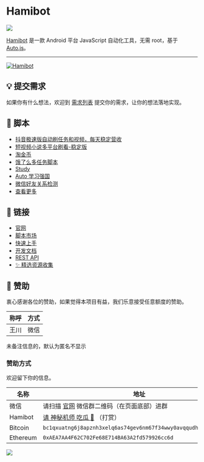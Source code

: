 # Hamibot

<a href="https://hamibot.com/" ><img src="https://img.shields.io/github/stars/hamibot/hamibot" /></a>

[Hamibot](https://hamibot.com/) 是一款 Android 平台 JavaScript 自动化工具，无需 root，基于 [Auto.js](https://github.com/hyb1996/Auto.js)。

---

<a href="https://hamibot.com/" ><img src="https://repository-images.githubusercontent.com/317106172/7d373900-616e-11eb-9170-ba931b11f1cb" alt="Hamibot" /></a>

## 💡 提交需求

如果你有什么想法，欢迎到 [需求列表](https://hamibot.com/requests) 提交你的需求，让你的想法落地实现。

## 🤖 脚本

- [抖音极速版自动刷任务和视频，每天稳定营收](https://hamibot.com/marketplace/3vSTG)
- [短视频小说多平台刷看-稳定版](https://hamibot.com/marketplace/Vxn8b)
- [淘金币](https://hamibot.com/marketplace/oCGTT)
- [饿了么多任务脚本](https://hamibot.com/marketplace/Ns7T1)
- [Study](https://hamibot.com/marketplace/1Kw2X)
- [Auto 学习强国](https://hamibot.com/marketplace/aQlXd)
- [微信好友关系检测](https://hamibot.com/marketplace/dpLw1)
- [查看更多](https://hamibot.com/marketplace/)

## 🔗 链接

- [官网](https://hamibot.com/)
- [脚本市场](https://hamibot.com/marketplace/)
- [快速上手](https://hamibot.com/guide/)
- [开发文档](https://docs.hamibot.com/)
- [REST API](https://docs.hamibot.com/rest/overview)
- [✨ 精选资源收集](https://github.com/hamibot/awesome-hamibot)

## 🙏 赞助

衷心感谢各位的赞助，如果觉得本项目有益，我们乐意接受任意额度的赞助。

| 称呼 | 方式 |
| ---- | ---- |
| 王川 | 微信 |

未备注信息的，默认为匿名不显示

### 赞助方式

欢迎留下你的信息。

| 名称     | 地址                                                                  |
| -------- | --------------------------------------------------------------------- |
| 微信     | 请扫描 [官网](https://hamibot.com/) 微信群二维码（在页面底部）进群    |
| Hamibot  | [请 神秘机师 吃瓜 🍈](https://hamibot.com/marketplace/FLZoI) （打赏） |
| Bitcoin  | `bc1qxuatng6j8apznh3xelq6as74gev6nm67f34wwy0avqqudhcrxs7shhs692`      |
| Ethereum | `0xAEA7AA4F62C702Fe68E714BA63A2fd579926cc6d`                          |

<a href="https://hamibot.com/" ><img src="https://reporoster.com/stars/hamibot/hamibot" /></a>

